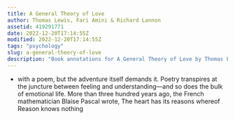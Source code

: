```yaml
---
title: A General Theory of Love
author: Thomas Lewis, Fari Amini & Richard Lannon
assetid: 419291771
date: 2022-12-20T17:14:55Z
modified: 2022-12-20T17:14:55Z
tags: "psychology"
slug: a-general-theory-of-love
description: "Book annotations for A General Theory of Love by Thomas Lewis, Fari Amini & Richard Lannon"
---
```


*  with a poem, but the adventure itself demands it. Poetry  transpires at the juncture between feeling and understanding—and  so does the bulk of emotional life. More than three hundred years  ago, the French mathematician Blaise Pascal wrote, The heart has its reasons whereof Reason knows nothing

